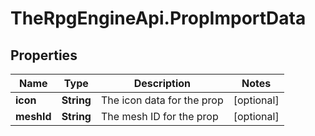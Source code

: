 # TheRpgEngineApi.PropImportData

## Properties

Name | Type | Description | Notes
------------ | ------------- | ------------- | -------------
**icon** | **String** | The icon data for the prop | [optional] 
**meshId** | **String** | The mesh ID for the prop | [optional] 


